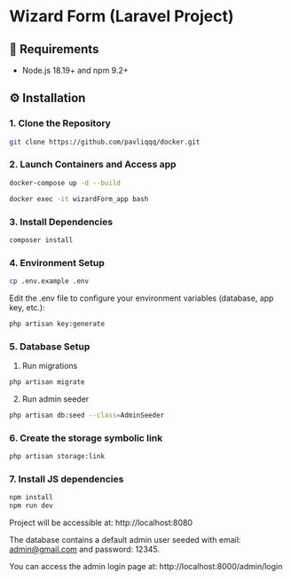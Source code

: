 # Wizard Form (Laravel Project)

## 🧰 Requirements

- Node.js 18.19+ and npm 9.2+


## ⚙️ Installation

### 1. Clone the Repository

```bash
git clone https://github.com/pavliqqq/docker.git
```

### 2. Launch Containers and Access app

```bash
docker-compose up -d --build
```

```bash
docker exec -it wizardForm_app bash
```

### 3. Install Dependencies

```bash
composer install
```

### 4. Environment Setup

```bash
cp .env.example .env
```
Edit the .env file to configure your environment variables (database, app key, etc.):

```bash
php artisan key:generate
```

### 5. Database Setup

1) Run migrations

```bash
php artisan migrate
```

2) Run admin seeder

```bash
php artisan db:seed --class=AdminSeeder
```

### 6. Create the storage symbolic link

```bash
php artisan storage:link
```

### 7. Install JS dependencies

```bash
npm install
npm run dev
```


Project will be accessible at:
http://localhost:8080


The database contains a default admin user seeded 
with email: admin@gmail.com and password: 12345.

You can access the admin login page at:
http://localhost:8000/admin/login
